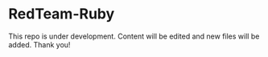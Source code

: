 # RedTeam-Ruby

This repo is under development. Content will be edited and new files will be added. Thank you!
